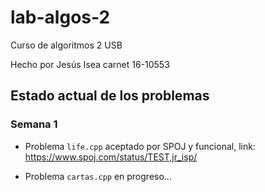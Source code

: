 # lab-algos-2
Curso de algoritmos 2 USB

Hecho por Jesús Isea carnet 16-10553

## Estado actual de los problemas

### Semana 1
* Problema `life.cpp` aceptado por SPOJ y funcional, link: https://www.spoj.com/status/TEST,jr_isp/

* Problema `cartas.cpp` en progreso...